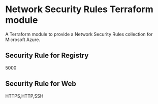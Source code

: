 # Network Security Rules Terraform module

A Terraform module to provide a Network Security Rules collection for Microsoft Azure.

## Security Rule for Registry

5000

## Security Rule for Web

HTTPS,HTTP,SSH
